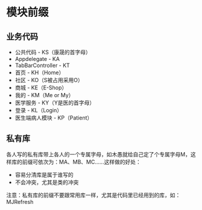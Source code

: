 # 模块前缀
## 业务代码
* 公共代码 - KS（康晟的首字母）
* Appdelegate - KA
* TabBarController - KT
* 首页 - KH（Home）
* 社区 - KO（S被占用采用O）
* 商城 - KE（E-Shop）
* 我的 - KM（Me or My）
* 医学服务 - KY（Y是医的首字母）
* 登录 - KL（Login）
* 医生端病人模块 - KP（Patient）

## 私有库
各人写的私有库带上各人的一个专属字母，如木愚就给自己定了个专属字母M，这样库的前缀可依次为：MA、MB、MC......这样做的好处：  

* 容易分清库是属于谁写的
* 不会冲突，尤其是类的冲突

注意：私有库的前缀不要跟常用库一样，尤其是代码里已经用到的库，如：MJRefresh


